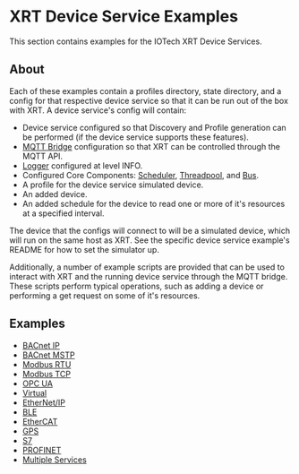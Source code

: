 # XRT Device Service Examples

This section contains examples for the IOTech XRT Device Services.

## About

Each of these examples contain a profiles directory, state directory, and a config for that respective device service so that it can be run out of the box with XRT. A device service's config will contain:
  
* Device service configured so that Discovery and Profile generation can be performed (if the device service supports these features).
* [MQTT Bridge](https://docs.iotechsys.com/edge-xrt22/bridge-components/mqtt-bridge-component.html) configuration so that XRT can be controlled through the MQTT API.
* [Logger](https://docs.iotechsys.com/edge-xrt22/core-components/logger-component.html)   configured at level INFO.
* Configured Core Components: [Scheduler](https://docs.iotechsys.com/edge-xrt22/core-components/scheduler-component.html), [Threadpool](hhttps://docs.iotechsys.com/edge-xrt22/core-components/threadpool-component.html), and [Bus](https://docs.iotechsys.com/edge-xrt22/core-components/bus-component.html).
* A profile for the device service simulated device.
* An added device.
* An added schedule for the device to read one or more of it's resources at a specified interval.

The device that the configs will connect to will be a simulated device, which will run on the same host as XRT. See the specific device service example's README for how to set the simulator up.

Additionally, a number of example scripts are provided that can be used to interact with XRT and the running device service through the MQTT bridge. These scripts perform typical operations, such as adding a device or performing a get request on some of it's resources.

## Examples

* [BACnet IP](bacnet-ip)
* [BACnet MSTP](bacnet-mstp)
* [Modbus RTU](modbus-rtu)
* [Modbus TCP](modbus-tcp)
* [OPC UA](opc-ua)
* [Virtual](virtual)
* [EtherNet/IP](ethernet-ip)
* [BLE](ble)
* [EtherCAT](ethercat)
* [GPS](gps)
* [S7](s7)
* [PROFINET](profinet)
* [Multiple Services](multiple-services)
